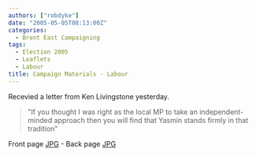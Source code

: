 ```yaml
---
authors: ["robdyke"]
date: "2005-05-05T08:13:00Z"
categories:
  - Brent East Campaigning
tags:
  - Election 2005
  - Leaflets
  - Labour
title: Campaign Materials - Labour
---
```

Recevied a letter from Ken Livingstone yesterday.

> "If you thought I was right as the local MP to take an independent-minded approach then you will find that Yasmin stands firmly in that tradition"

Front page [JPG](http://www.comwifinet.com/becampaign/kenletter1.jpg) - Back page [JPG](http://www.comwifinet.com/becampaign/kenletter2.jpg)
